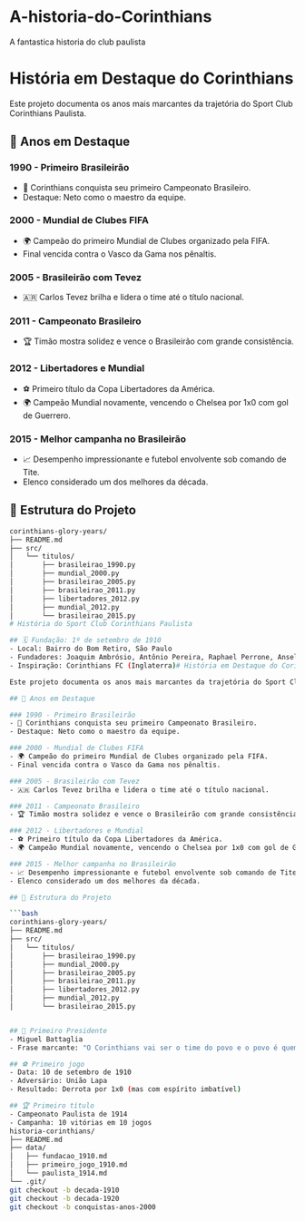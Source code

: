 # A-historia-do-Corinthians
A fantastica historia do club paulista
# História em Destaque do Corinthians

Este projeto documenta os anos mais marcantes da trajetória do Sport Club Corinthians Paulista.

## 📅 Anos em Destaque

### 1990 - Primeiro Brasileirão
- 🥇 Corinthians conquista seu primeiro Campeonato Brasileiro.
- Destaque: Neto como o maestro da equipe.

### 2000 - Mundial de Clubes FIFA
- 🌍 Campeão do primeiro Mundial de Clubes organizado pela FIFA.
- Final vencida contra o Vasco da Gama nos pênaltis.

### 2005 - Brasileirão com Tevez
- 🇦🇷 Carlos Tevez brilha e lidera o time até o título nacional.

### 2011 - Campeonato Brasileiro
- 🏆 Timão mostra solidez e vence o Brasileirão com grande consistência.

### 2012 - Libertadores e Mundial
- ⚽ Primeiro título da Copa Libertadores da América.
- 🌍 Campeão Mundial novamente, vencendo o Chelsea por 1x0 com gol de Guerrero.

### 2015 - Melhor campanha no Brasileirão
- 📈 Desempenho impressionante e futebol envolvente sob comando de Tite.
- Elenco considerado um dos melhores da década.

## 📂 Estrutura do Projeto

```bash
corinthians-glory-years/
├── README.md
├── src/
│   └── titulos/
│       ├── brasileirao_1990.py
│       ├── mundial_2000.py
│       ├── brasileirao_2005.py
│       ├── brasileirao_2011.py
│       ├── libertadores_2012.py
│       ├── mundial_2012.py
│       └── brasileirao_2015.py
# História do Sport Club Corinthians Paulista

## 🗓️ Fundação: 1º de setembro de 1910
- Local: Bairro do Bom Retiro, São Paulo
- Fundadores: Joaquim Ambrósio, Antônio Pereira, Raphael Perrone, Anselmo Corrêa, Carlos Silva
- Inspiração: Corinthians FC (Inglaterra)# História em Destaque do Corinthians

Este projeto documenta os anos mais marcantes da trajetória do Sport Club Corinthians Paulista.

## 📅 Anos em Destaque

### 1990 - Primeiro Brasileirão
- 🥇 Corinthians conquista seu primeiro Campeonato Brasileiro.
- Destaque: Neto como o maestro da equipe.

### 2000 - Mundial de Clubes FIFA
- 🌍 Campeão do primeiro Mundial de Clubes organizado pela FIFA.
- Final vencida contra o Vasco da Gama nos pênaltis.

### 2005 - Brasileirão com Tevez
- 🇦🇷 Carlos Tevez brilha e lidera o time até o título nacional.

### 2011 - Campeonato Brasileiro
- 🏆 Timão mostra solidez e vence o Brasileirão com grande consistência.

### 2012 - Libertadores e Mundial
- ⚽ Primeiro título da Copa Libertadores da América.
- 🌍 Campeão Mundial novamente, vencendo o Chelsea por 1x0 com gol de Guerrero.

### 2015 - Melhor campanha no Brasileirão
- 📈 Desempenho impressionante e futebol envolvente sob comando de Tite.
- Elenco considerado um dos melhores da década.

## 📂 Estrutura do Projeto

```bash
corinthians-glory-years/
├── README.md
├── src/
│   └── titulos/
│       ├── brasileirao_1990.py
│       ├── mundial_2000.py
│       ├── brasileirao_2005.py
│       ├── brasileirao_2011.py
│       ├── libertadores_2012.py
│       ├── mundial_2012.py
│       └── brasileirao_2015.py


## 🧥 Primeiro Presidente
- Miguel Battaglia
- Frase marcante: "O Corinthians vai ser o time do povo e o povo é quem vai fazer o time"

## ⚽ Primeiro jogo
- Data: 10 de setembro de 1910
- Adversário: União Lapa
- Resultado: Derrota por 1x0 (mas com espírito imbatível)

## 🏆 Primeiro título
- Campeonato Paulista de 1914
- Campanha: 10 vitórias em 10 jogos
historia-corinthians/
├── README.md
├── data/
│   ├── fundacao_1910.md
│   ├── primeiro_jogo_1910.md
│   └── paulista_1914.md
└── .git/
git checkout -b decada-1910
git checkout -b decada-1920
git checkout -b conquistas-anos-2000
